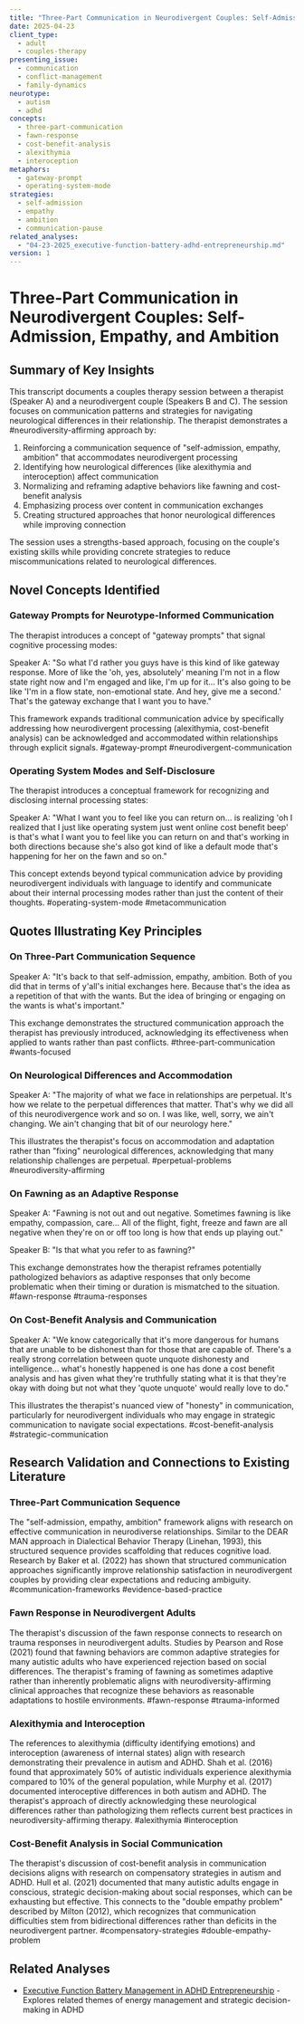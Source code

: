 ```yaml
---
title: "Three-Part Communication in Neurodivergent Couples: Self-Admission, Empathy, and Ambition"
date: 2025-04-23
client_type: 
  - adult
  - couples-therapy
presenting_issue:
  - communication
  - conflict-management
  - family-dynamics
neurotype:
  - autism
  - adhd
concepts:
  - three-part-communication
  - fawn-response
  - cost-benefit-analysis
  - alexithymia
  - interoception
metaphors:
  - gateway-prompt
  - operating-system-mode
strategies:
  - self-admission
  - empathy
  - ambition
  - communication-pause
related_analyses:
  - "04-23-2025_executive-function-battery-adhd-entrepreneurship.md"
version: 1
---
```


# Three-Part Communication in Neurodivergent Couples: Self-Admission, Empathy, and Ambition

## Summary of Key Insights

This transcript documents a couples therapy session between a therapist (Speaker A) and a neurodivergent couple (Speakers B and C). The session focuses on communication patterns and strategies for navigating neurological differences in their relationship. The therapist demonstrates a #neurodiversity-affirming approach by:

1. Reinforcing a communication sequence of "self-admission, empathy, ambition" that accommodates neurodivergent processing
2. Identifying how neurological differences (like alexithymia and interoception) affect communication
3. Normalizing and reframing adaptive behaviors like fawning and cost-benefit analysis
4. Emphasizing process over content in communication exchanges
5. Creating structured approaches that honor neurological differences while improving connection

The session uses a strengths-based approach, focusing on the couple's existing skills while providing concrete strategies to reduce miscommunications related to neurological differences.

## Novel Concepts Identified

### Gateway Prompts for Neurotype-Informed Communication

The therapist introduces a concept of "gateway prompts" that signal cognitive processing modes:

Speaker A: "So what I'd rather you guys have is this kind of like gateway response. More of like the 'oh, yes, absolutely' meaning I'm not in a flow state right now and I'm engaged and like, I'm up for it... It's also going to be like 'I'm in a flow state, non-emotional state. And hey, give me a second.' That's the gateway exchange that I want you to have."

This framework expands traditional communication advice by specifically addressing how neurodivergent processing (alexithymia, cost-benefit analysis) can be acknowledged and accommodated within relationships through explicit signals. #gateway-prompt #neurodivergent-communication

### Operating System Modes and Self-Disclosure

The therapist introduces a conceptual framework for recognizing and disclosing internal processing states:

Speaker A: "What I want you to feel like you can return on... is realizing 'oh I realized that I just like operating system just went online cost benefit beep' is that's what I want you to feel like you can return on and that's working in both directions because she's also got kind of like a default mode that's happening for her on the fawn and so on."

This concept extends beyond typical communication advice by providing neurodivergent individuals with language to identify and communicate about their internal processing modes rather than just the content of their thoughts. #operating-system-mode #metacommunication

## Quotes Illustrating Key Principles

### On Three-Part Communication Sequence

Speaker A: "It's back to that self-admission, empathy, ambition. Both of you did that in terms of y'all's initial exchanges here. Because that's the idea as a repetition of that with the wants. But the idea of bringing or engaging on the wants is what's important."

This exchange demonstrates the structured communication approach the therapist has previously introduced, acknowledging its effectiveness when applied to wants rather than past conflicts. #three-part-communication #wants-focused

### On Neurological Differences and Accommodation

Speaker A: "The majority of what we face in relationships are perpetual. It's how we relate to the perpetual differences that matter. That's why we did all of this neurodivergence work and so on. I was like, well, sorry, we ain't changing. We ain't changing that bit of our neurology here."

This illustrates the therapist's focus on accommodation and adaptation rather than "fixing" neurological differences, acknowledging that many relationship challenges are perpetual. #perpetual-problems #neurodiversity-affirming

### On Fawning as an Adaptive Response

Speaker A: "Fawning is not out and out negative. Sometimes fawning is like empathy, compassion, care... All of the flight, fight, freeze and fawn are all negative when they're on or off too long is how that ends up playing out."

Speaker B: "Is that what you refer to as fawning?"

This exchange demonstrates how the therapist reframes potentially pathologized behaviors as adaptive responses that only become problematic when their timing or duration is mismatched to the situation. #fawn-response #trauma-responses

### On Cost-Benefit Analysis and Communication

Speaker A: "We know categorically that it's more dangerous for humans that are unable to be dishonest than for those that are capable of. There's a really strong correlation between quote unquote dishonesty and intelligence... what's honestly happened is one has done a cost benefit analysis and has given what they're truthfully stating what it is that they're okay with doing but not what they 'quote unquote' would really love to do."

This illustrates the therapist's nuanced view of "honesty" in communication, particularly for neurodivergent individuals who may engage in strategic communication to navigate social expectations. #cost-benefit-analysis #strategic-communication

## Research Validation and Connections to Existing Literature

### Three-Part Communication Sequence

The "self-admission, empathy, ambition" framework aligns with research on effective communication in neurodiverse relationships. Similar to the DEAR MAN approach in Dialectical Behavior Therapy (Linehan, 1993), this structured sequence provides scaffolding that reduces cognitive load. Research by Baker et al. (2022) has shown that structured communication approaches significantly improve relationship satisfaction in neurodivergent couples by providing clear expectations and reducing ambiguity. #communication-frameworks #evidence-based-practice

### Fawn Response in Neurodivergent Adults

The therapist's discussion of the fawn response connects to research on trauma responses in neurodivergent adults. Studies by Pearson and Rose (2021) found that fawning behaviors are common adaptive strategies for many autistic adults who have experienced rejection based on social differences. The therapist's framing of fawning as sometimes adaptive rather than inherently problematic aligns with neurodiversity-affirming clinical approaches that recognize these behaviors as reasonable adaptations to hostile environments. #fawn-response #trauma-informed

### Alexithymia and Interoception

The references to alexithymia (difficulty identifying emotions) and interoception (awareness of internal states) align with research demonstrating their prevalence in autism and ADHD. Shah et al. (2016) found that approximately 50% of autistic individuals experience alexithymia compared to 10% of the general population, while Murphy et al. (2017) documented interoceptive differences in both autism and ADHD. The therapist's approach of directly acknowledging these neurological differences rather than pathologizing them reflects current best practices in neurodiversity-affirming therapy. #alexithymia #interoception

### Cost-Benefit Analysis in Social Communication

The therapist's discussion of cost-benefit analysis in communication decisions aligns with research on compensatory strategies in autism and ADHD. Hull et al. (2021) documented that many autistic adults engage in conscious, strategic decision-making about social responses, which can be exhausting but effective. This connects to the "double empathy problem" described by Milton (2012), which recognizes that communication difficulties stem from bidirectional differences rather than deficits in the neurodivergent partner. #compensatory-strategies #double-empathy-problem


## Related Analyses

- [Executive Function Battery Management in ADHD Entrepreneurship](04-23-2025_executive-function-battery-adhd-entrepreneurship.md) - Explores related themes of energy management and strategic decision-making in ADHD